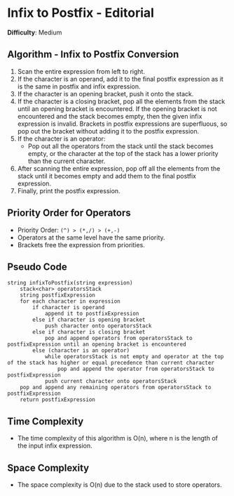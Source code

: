# Infix to Postfix - Editorial

**Difficulty**: Medium

## Algorithm - Infix to Postfix Conversion

1. Scan the entire expression from left to right.
2. If the character is an operand, add it to the final postfix expression as it is the same in postfix and infix expression.
3. If the character is an opening bracket, push it onto the stack.
4. If the character is a closing bracket, pop all the elements from the stack until an opening bracket is encountered. If the opening bracket is not encountered and the stack becomes empty, then the given infix expression is invalid. Brackets in postfix expressions are superfluous, so pop out the bracket without adding it to the postfix expression.
5. If the character is an operator:
   - Pop out all the operators from the stack until the stack becomes empty, or the character at the top of the stack has a lower priority than the current character.
6. After scanning the entire expression, pop off all the elements from the stack until it becomes empty and add them to the final postfix expression.
7. Finally, print the postfix expression.

## Priority Order for Operators

- Priority Order: `(^) > (*,/) > (+,-)`
- Operators at the same level have the same priority.
- Brackets free the expression from priorities.

## Pseudo Code
```
string infixToPostfix(string expression)
    stack<char> operatorsStack
    string postfixExpression
    for each character in expression
        if character is operand
            append it to postfixExpression
        else if character is opening bracket
            push character onto operatorsStack
        else if character is closing bracket
            pop and append operators from operatorsStack to postfixExpression until an opening bracket is encountered
        else (character is an operator)
            while operatorsStack is not empty and operator at the top of the stack has higher or equal precedence than current character
                pop and append the operator from operatorsStack to postfixExpression
            push current character onto operatorsStack
    pop and append any remaining operators from operatorsStack to postfixExpression
    return postfixExpression
```

## Time Complexity

- The time complexity of this algorithm is O(n), where n is the length of the input infix expression.

## Space Complexity

- The space complexity is O(n) due to the stack used to store operators.


